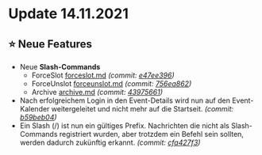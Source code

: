 # Update 14.11.2021

## ⭐ Neue Features

* Neue **Slash-Commands**
  * ForceSlot [forceslot.md](../bot-befehle/forceslot.md "mention") _(commit: _[_e47ee396_](https://github.com/Alf-Melmac/slotbotServer/commit/e47ee39645a30ebafb09d030697f6654a4c14cfe)_)_
  * ForceUnslot [forceunslot.md](../bot-befehle/forceunslot.md "mention") _(commit: _[_756ea862_](https://github.com/Alf-Melmac/slotbotServer/commit/756ea862b323851c63ab394d246401d8f532a4f7)_)_
  * Archive [archive.md](../bot-befehle/archive.md "mention") _(commit: _[_43975661_](https://github.com/Alf-Melmac/slotbotServer/commit/439756610f87ebc9d734003ea7c8a13e1be340c1)_)_
* Nach erfolgreichem Login in den Event-Details wird nun auf den Event-Kalender weitergeleitet und nicht mehr auf die Startseit. _(commit: _[_b59beb04_](https://github.com/Alf-Melmac/slotbotServer/commit/b59beb04c82b077fff17c246cb1ac3cf30da8b64)_)_
* Ein Slash (/) ist nun ein gültiges Prefix. Nachrichten die nicht als Slash-Commands registriert wurden, aber trotzdem ein Befehl sein sollten, werden dadurch zukünftig erkannt. _(commit: _[_cfa427f3_](https://github.com/Alf-Melmac/slotbotServer/commit/cfa427f343c92529d36353bf54743c969416c62f)_)_
